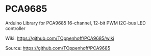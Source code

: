 PCA9685
=======

Arduino Library for PCA9685 16-channel, 12-bit PWM I2C-bus LED controller

Wiki:
https://github.com/TOppenhoff/PCA9685/wiki

Source:
https://github.com/TOppenhoff/PCA9685
